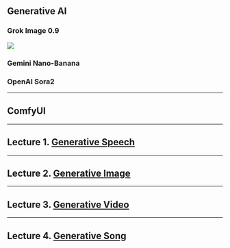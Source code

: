 ## Generative AI

### Grok Image 0.9
[![](https://markdown-videos-api.jorgenkh.no/youtube/awl4vLMbUP4)](https://youtu.be/awl4vLMbUP4)

### Gemini Nano-Banana

### OpenAI Sora2

---
## ComfyUI

---
## Lecture 1. [Generative Speech]()

---
## Lecture 2. [Generative Image]()

---
## Lecture 3. [Generative Video]()

---
## Lecture 4. [Generative Song]()
